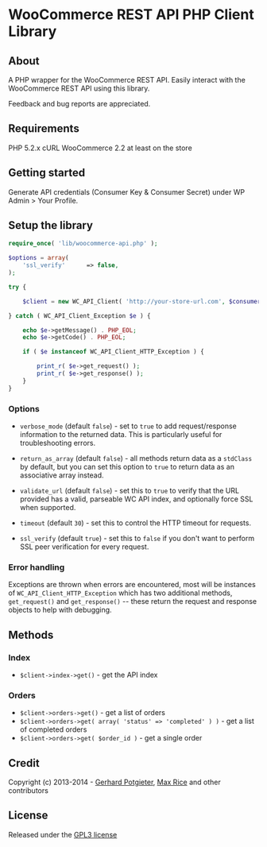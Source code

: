 WooCommerce REST API PHP Client Library
=======================================

## About

A PHP wrapper for the WooCommerce REST API. Easily interact with the WooCommerce REST API using this library.

Feedback and bug reports are appreciated.

## Requirements

PHP 5.2.x
cURL
WooCommerce 2.2 at least on the store

## Getting started

Generate API credentials (Consumer Key & Consumer Secret) under WP Admin > Your Profile.

## Setup the library

```php
require_once( 'lib/woocommerce-api.php' );

$options = array(
	'ssl_verify'      => false,
);

try {

	$client = new WC_API_Client( 'http://your-store-url.com', $consumer_key, $consumer_secret, $options );

} catch ( WC_API_Client_Exception $e ) {

	echo $e->getMessage() . PHP_EOL;
	echo $e->getCode() . PHP_EOL;

	if ( $e instanceof WC_API_Client_HTTP_Exception ) {

		print_r( $e->get_request() );
		print_r( $e->get_response() );
	}
}
```

### Options

* `verbose_mode` (default `false`) - set to `true` to add request/response information to the returned data. This is particularly useful for troubleshooting errors.

* `return_as_array` (default `false`) - all methods return data as a `stdClass` by default, but you can set this option to `true` to return data as an associative array instead.

* `validate_url` (default `false`) - set this to `true` to verify that the URL provided has a valid, parseable WC API index, and optionally force SSL when supported.

* `timeout` (default `30`) - set this to control the HTTP timeout for requests.

* `ssl_verify` (default `true`) - set this to `false` if you don't want to perform SSL peer verification for every request.


### Error handling
Exceptions are thrown when errors are encountered, most will be instances of `WC_API_Client_HTTP_Exception` which has two additional methods, `get_request()` and `get_response()` -- these return the request and response objects to help with debugging.


## Methods

### Index

* `$client->index->get()` - get the API index

### Orders

* `$client->orders->get()` - get a list of orders
* `$client->orders->get( array( 'status' => 'completed' ) )` - get a list of completed orders
* `$client->orders->get( $order_id )` - get a single order


## Credit

Copyright (c) 2013-2014 - [Gerhard Potgieter](http://gerhardpotgieter.com/), [Max Rice](http://maxrice.com) and other contributors

## License
Released under the [GPL3 license](http://www.gnu.org/licenses/gpl-3.0.html)
